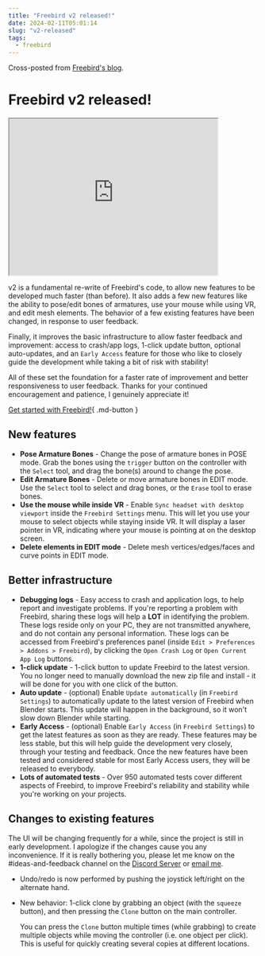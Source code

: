 ```yaml
---
title: "Freebird v2 released!"
date: 2024-02-11T05:01:14
slug: "v2-released"
tags:
  - freebird
---
```


Cross-posted from [Freebird's blog](https://freebirdxr.com/blog/2024/02/11/v2-released).

# Freebird v2 released!

<iframe width="420" height="315" src="https://www.youtube.com/embed/8dSEtIqdQwg"></iframe>

v2 is a fundamental re-write of Freebird's code, to allow new features to be developed much faster (than before). It also adds a few new features like the ability to pose/edit bones of armatures, use your mouse while using VR, and edit mesh elements. The behavior of a few existing features have been changed, in response to user feedback.

Finally, it improves the basic infrastructure to allow faster feedback and improvement: access to crash/app logs, 1-click update button, optional auto-updates, and an `Early Access` feature for those who like to closely guide the development while taking a bit of risk with stability!

All of these set the foundation for a faster rate of improvement and better responsiveness to user feedback. Thanks for your continued encouragement and patience, I genuinely appreciate it!

[Get started with Freebird!](https://freebirdxr.com/getting-started/){ .md-button }

## New features

- **Pose Armature Bones** - Change the pose of armature bones in POSE mode. Grab the bones using the `trigger` button on the controller with the `Select` tool, and drag the bone(s) around to change the pose.
- **Edit Armature Bones** - Delete or move armature bones in EDIT mode. Use the `Select` tool to select and drag bones, or the `Erase` tool to erase bones.
- **Use the mouse while inside VR** - Enable `Sync headset with desktop viewport` inside the `Freebird Settings` menu. This will let you use your mouse to select objects while staying inside VR. It will display a laser pointer in VR, indicating where your mouse is pointing at on the desktop screen.
- **Delete elements in EDIT mode** - Delete mesh vertices/edges/faces and curve points in EDIT mode.

## Better infrastructure

- **Debugging logs** - Easy access to crash and application logs, to help report and investigate problems. If you're reporting a problem with Freebird, sharing these logs will help a **LOT** in identifying the problem. These logs reside only on your PC, they are not transmitted anywhere, and do not contain any personal information. These logs can be accessed from Freebird's preferences panel (inside `Edit > Preferences > Addons > Freebird`), by clicking the `Open Crash Log` or `Open Current App Log` buttons.
- **1-click update** - 1-click button to update Freebird to the latest version. You no longer need to manually download the new zip file and install - it will be done for you with one click of the button.
- **Auto update** - (optional) Enable `Update automatically` (in `Freebird Settings`) to automatically update to the latest version of Freebird when Blender starts. This update will happen in the background, so it won't slow down Blender while starting.
- **Early Access** - (optional) Enable `Early Access` (in `Freebird Settings`) to get the latest features as soon as they are ready. These features may be less stable, but this will help guide the development very closely, through your testing and feedback. Once the new features have been tested and considered stable for most Early Access users, they will be released to everybody.
- **Lots of automated tests** - Over 950 automated tests cover different aspects of Freebird, to improve Freebird's reliability and stability while you're working on your projects.

## Changes to existing features

The UI will be changing frequently for a while, since the project is still in early development. I apologize if the changes cause you any inconvenience. If it is really bothering you, please let me know on the #ideas-and-feedback channel on the [Discord Server](https://discord.gg/X6B4ZYEWSS) or [email me](mailto:dev@freebirdxr.com).

- Undo/redo is now performed by pushing the joystick left/right on the alternate hand.
- New behavior: 1-click clone by grabbing an object (with the `squeeze` button), and then pressing the `Clone` button on the main controller.

    You can press the `Clone` button multiple times (while grabbing) to create multiple objects while moving the controller (i.e. one object per click). This is useful for quickly creating several copies at different locations.